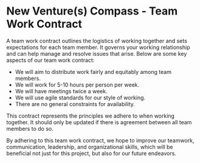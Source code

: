 New Venture(s) Compass - Team Work Contract
==================

A team work contract outlines the logistics of working together and sets expectations for each team member. It governs your working relationship and can help manage and resolve issues that arise. Below are some key aspects of our team work contract:

-   We will aim to distribute work fairly and equitably among team members.
-   We will work for 5-10 hours per person per week.
-   We will have meetings twice a week.
-   We will use agile standards for our style of working.
-   There are no general constraints for availability.

This contract represents the principles we adhere to when working together. It should only be updated if there is agreement between all team members to do so.

By adhering to this team work contract, we hope to improve our teamwork, communication, leadership, and organizational skills, which will be beneficial not just for this project, but also for our future endeavors.